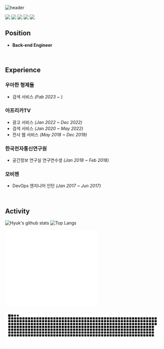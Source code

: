
![header](https://capsule-render.vercel.app/api?type=rounded&color=gradient&text=Jinhyuk%20Park&height=150&fontSize=100&fontColor=#FFFFFF)

<!-- 
type : wave, egg, shark, slice, rect, soft, rounded, sylinder, waving, transparent
text : %20 띄어쓰기
--> 
<p align="left"> 
  <img src="https://img.shields.io/badge/java-007396?style=for-the-badge&logo=java&logoColor=white">
  <img src="https://img.shields.io/badge/javascript-F7DF1E?style=for-the-badge&logo=javascript&logoColor=black">
  <img src="https://img.shields.io/badge/spring-6DB33F?style=for-the-badge&logo=spring&logoColor=white">
  <img src="https://img.shields.io/badge/docker-2E64FE?style=for-the-badge&logo=docker&logoColor=white">
  <img src="https://img.shields.io/badge/git-F05032?style=for-the-badge&logo=git&logoColor=white">
</p>

## Position
- **Back-end Engineer**

<br/>

## Experience
### 우아한 형제들
- 검색 서비스 *(Fab 2023 ~ )*

### 아프리카TV
- 광고 서비스 *(Jan 2022 ~ Dec 2022)*
- 검색 서비스 *(Jan 2020 ~ May 2022)*
- 전사 웹 서비스 *(May 2018 ~ Dec 2019)*

### 한국전자통신연구원
- 공간정보 연구실 연구연수생 *(Jan 2018 ~ Feb 2018)*

### 모비젠
- DevOps 엔지니어 인턴 *(Jan 2017 ~ Jun 2017)*

<br/>

## Activity
![Hyuk's github stats](https://github-readme-stats.vercel.app/api?username=JinHyukParkk&show_icons=true&theme=merko)
![Top Langs](https://github-readme-stats.vercel.app/api/top-langs/?username=JinHyukParkk&layout=compact&theme=merko)


<img src="/github-metrics.svg" alt="Metrics" width="60%">


<a href=#><img src="contributions.svg"></a>
